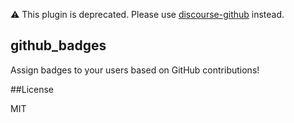 ⚠️ This plugin is deprecated. Please use [discourse-github](https://github.com/discourse/discourse-github) instead.

## github_badges

Assign badges to your users based on GitHub contributions!

##License

MIT
